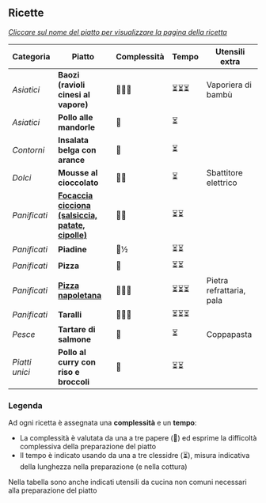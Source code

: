 ## Ricette

<u>*Cliccare sul nome del piatto per visualizzare la pagina della ricetta*</u>

| Categoria      | Piatto                                                       | Complessità | Tempo | Utensili extra           |
| -------------- | ------------------------------------------------------------ | ----------- | ----- | ------------------------ |
| *Asiatici*     | **Baozi (ravioli cinesi al vapore)**                         | 🦆🦆🦆         | ⏳⏳⏳   | Vaporiera di bambù       |
| *Asiatici*     | **Pollo alle mandorle**                                      | 🦆           | ⏳     |                          |
| *Contorni*     | **Insalata belga con arance**                                | 🦆           | ⏳     |                          |
| *Dolci*        | **Mousse al cioccolato**                                     | 🦆🦆          | ⏳     | Sbattitore elettrico     |
| *Panificati*   | [**Focaccia cicciona (salsiccia, patate, cipolle)**](panificati/focaccia_cicciona.md) | 🦆🦆          | ⏳⏳    |                          |
| *Panificati*   | **Piadine**                                                  | 🦆½          | ⏳⏳    |                          |
| *Panificati*   | **Pizza**                                                    | 🦆           | ⏳⏳    |                          |
| *Panificati*   | [**Pizza napoletana**](panificati/pizza_napoletana.md)                                         | 🦆🦆🦆         | ⏳⏳⏳   | Pietra refrattaria, pala |
| *Panificati*   | **Taralli**                                                  | 🦆🦆🦆         | ⏳⏳⏳   |                          |
| *Pesce*        | **Tartare di salmone**                                       | 🦆           | ⏳     | Coppapasta               |
| *Piatti unici* | **Pollo al curry con riso e broccoli**                       | 🦆           | ⏳⏳    |                          |

### Legenda

Ad ogni ricetta è assegnata una **complessità** e un **tempo**:

* La complessità è valutata da una a tre papere (🦆) ed esprime la difficoltà complessiva della preparazione del piatto
* Il tempo è indicato usando da una a tre clessidre (⏳), misura indicativa della lunghezza nella preparazione (e nella cottura)

Nella tabella sono anche indicati utensili da cucina non comuni necessari alla preparazione del piatto